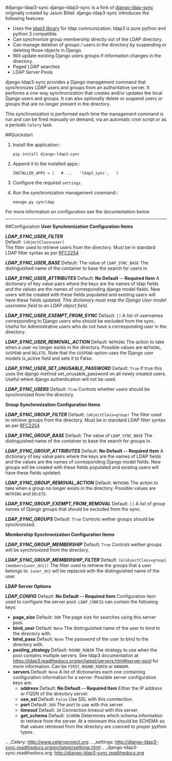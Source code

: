 #django-ldap3-sync
django-ldap3-sync is a fork of [django-ldap-sync](https://github.com/jbittel/django-ldap-sync) originally created by Jason Bittel.
django-ldap3-sync introduces the following features:

 - Uses the [ldap3 library](https://github.com/cannatag/ldap3) for ldap communication. ldap3 is pure python and python 3 compatible.
 - Can synchronize group membership directly out of the LDAP directory.
 - Can manage deletion of groups / users in the directory by suspending or deleting those objects in Django.
 - Will update existing Django users groups if information changes in the directory.
 - Paged LDAP searches
 - LDAP Server Pools

django-ldap3-sync provides a Django management command that synchronizes LDAP
users and groups from an authoritative server. It performs a one-way
synchronization that creates and/or updates the local Django users and groups. It can also optionally delete or suspend users or groups that are no longer present in the directory.

This synchronization is performed each time the management command is run and
can be fired manually on demand, via an automatic cron script or as a periodic
`Celery` task.

##Quickstart
1. Install the application::

      `pip install django-ldap3-sync`

2. Append it to the installed apps::

      `INSTALLED_APPS = (  
          # ...  
          'ldap3_sync',  
      )`

3. Configure the required `settings`.

4. Run the synchronization management command::

      `manage.py syncldap`

For more information on configuration see the documentation below.


----------

##Configuration
**User Synchronization Configuration Items**

***LDAP_SYNC_USER_FILTER***  
Default: `(objectClass=user)`  
The filter used to retrieve users from the directory. Must be in standard LDAP filter syntax as per [RFC2254](http://www.ietf.org/rfc/rfc2254.txt?number=2254)

***LDAP_SYNC_USER_BASE***
Default: The value of `LDAP_SYNC_BASE`
The distinguished name of the container to base the search for users in.

***LDAP_SYNC_USER_ATTRIBUTES*** 
Default: **No Default -- Required Item**
A dictionary of key value pairs where the keys are the names of ldap fields and the values are the names of corresponding django model fields. New users will be created with these fields populated and existing users will have these fields updated. *This dictionary must map the Django User model username field to an LDAP object field.*

***LDAP_SYNC_USER_EXEMPT_FROM_SYNC***
Default: `[]`
A list of usernames corresponding to Django users who should be excluded from the sync. Useful for Administrative users who do not have a corresponding user in the directory.

***LDAP_SYNC_USER_REMOVAL_ACTION***
Default: `NOTHING`
The action to take when a user no longer exists in the directory. Possible values are `NOTHING`, `SUSPEND` and `DELETE`. Note that the `SUSPEND` option uses the Django user models is_active field and sets it to False.

***LDAP_SYNC_USER_SET_UNUSABLE_PASSWORD***
Default: `True`
If true this uses the django method set_unusable_password on all newly created users. Useful where django authentication will not be used.

***LDAP_SYNC_USERS***
Default: `True`
Controls whether users should be synchronized from the directory.

**Group Synchronization Configuration Items**

***LDAP_SYNC_GROUP_FILTER***
Default: `(objectClass=group)`
The filter used to retrieve groups from the directory. Must be in standard LDAP filter syntax as per [RFC2254](http://www.ietf.org/rfc/rfc2254.txt?number=2254)

***LDAP_SYNC_GROUP_BASE***
Default: The value of `LDAP_SYNC_BASE`
The distinguished name of the container to base the search for groups in.

***LDAP_SYNC_GROUP_ATTRIBUTES***
Default: **No Default -- Required Item**
A dictionary of key value pairs where the keys are the names of LDAP fields and the values are the names of corresponding Django model fields. New groups will be created with these fields populated and existing users will have these fields updated.

***LDAP_SYNC_GROUP_REMOVAL_ACTION***
Default: `NOTHING`
The action to take when a group no longer exists in the directory. Possible values are `NOTHING` and `DELETE`.

***LDAP_SYNC_GROUP_EXEMPT_FROM_REMOVAL***
Default: `[]`
A list of group names of Django groups that should be excluded from the sync.

***LDAP_SYNC_GROUPS***
Default: `True`
Controls wether groups should be synchronized.

**Membership Synchronization Configuration Items**

***LDAP_SYNC_GROUP_MEMBERSHIP***
Default: `True`
Controls wether groups will be synchronized from the directory.

***LDAP_SYNC_GROUP_MEMBERSHIP_FILTER***
Default: `(&(objectClass=group)(member={user_dn}))`
The filter used to retrieve the groups that a user belongs to. `{user_dn}` will be replaced with the distinguished name of the user.

**LDAP Server Options**

***LDAP_CONFIG***
Default: **No Default -- Required Item**
Configuration item used to configure the server pool. `LDAP_CONFIG` can contain the following keys:

 - **page_size**
	Default: `500`
	The page size for searches using this server pool.
 - **bind_user**
    Default: `None`
    The distinguished name of the user to bind to the directory with.
 - **bind_pass**
   Default: `None`
   The password of the user to bind to the directory with.
 - **pooling_strategy**
   Default: `ROUND_ROBIN`
   The strategy to use when the pool contains multiple servers. See ldap3 documentation at      https://ldap3.readthedocs.org/en/latest/servers.html#server-pool for more information. Can be   `FIRST`, `ROUND_ROBIN` or `RANDOM`.
 - **servers**
Default: `None`
A list of dictionaries each one containing configuration information for a server. Possible server configuration keys are:
	 - **address**
		Default: **No Default -- Required Item**
		Either the IP address or FQDN of the directory server.
	 - **use_ssl**
		Default: `False`
		Use SSL with this conntection.
	 - **port**
	   Default: `389`
	   The port to use with this server.
	 - **timeout**
		Default: `30`
		Connection timeout with this server.
	 - **get_schema**
		Default: `SCHEMA`
	Determines which schema information to retrieve from the server. At a minimum this should be SCHEMA so that values retrieved from the directory are coerced to proper python types. 


.. _Celery: http://www.celeryproject.org
.. _settings: http://django-ldap3-sync.readthedocs.org/en/latest/settings.html
.. _django-ldap3-sync.readthedocs.org: http://django-ldap3-sync.readthedocs.org
